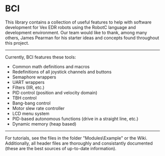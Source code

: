 # BCI

This library contains a collection of useful features to help with software development for Vex EDR robots using the RobotC language and development environment. Our team would like to thank, among many others, James Pearman for his starter ideas and concepts found throughout this project.

----------------

Currently, BCI features these tools:
 - Common math definitions and macros
 - Redefinitions of all joystick channels and buttons
 - Semaphore wrappers
 - UART wrappers
 - Filters (IIR, etc.)
 - PID control (position and velocity domain)
 - TBH control
 - Bang-bang control
 - Motor slew rate controller
 - LCD menu system
 - PID-based autonomous functions (drive in a straight line, etc.)
 - Dynamic memory (heap based)

----------------

For tutorials, see the files in the folder "Modules\Example" or the Wiki. Additionally, all header files are thoroughly and consistantly documented (these are the best sources of up-to-date information).
